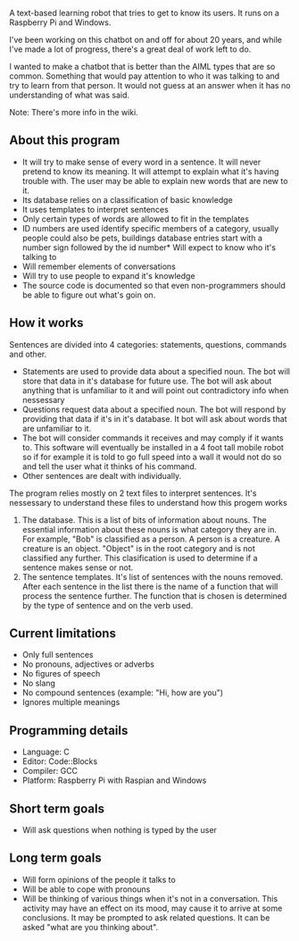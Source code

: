 A text-based learning robot that tries to get to know its users. It runs on a Raspberry Pi and Windows.

I've been working on this chatbot on and off for about 20 years, and while I've made a lot of progress, there's a great deal of work left to do.

I wanted to make a chatbot that is better than the AIML types that are so common. Something that would pay attention to who it was talking to and try to learn from that person. It would not guess at an answer when it has no understanding of what was said.

Note: There's more info in the wiki.

## About this program
* It will try to make sense of every word in a sentence. It will never pretend to know its meaning. It will attempt to explain what it's having trouble with. The user may be able to explain new words that are new to it.
* Its database relies on a classification of basic knowledge
* It uses templates to interpret sentences
* Only certain types of words are allowed to fit in the templates
* ID numbers are used identify specific members of a category, usually people could also be pets, buildings database entries start with a number sign followed by the id number* Will expect to know who it's talking to
* Will remember elements of conversations
* Will try to use people to expand it's knowledge
* The source code is documented so that even non-programmers should be able to figure out what's goin on.

## How it works

Sentences are divided into 4 categories: statements, questions, commands and other.
* Statements are used to provide data about a specified noun. The bot will store that data in it's database for future use. The bot will ask about anything that is unfamiliar to it and will point out contradictory info when nessessary
* Questions request data about a specified noun. The bot will respond by providing that data if it's in it's database. It bot will ask about words that are unfamiliar to it.
* The bot will consider commands it receives and may comply if it wants to. This software will eventually be installed in a 4 foot tall mobile robot so if for example it is told to go full speed into a wall it would not do so and tell the user what it thinks of his command.
* Other sentences are dealt with individually.

The program relies mostly on 2 text files to interpret sentences. It's nessessary to understand these files to understand how this progem works
1. The database. This is a list of bits of information about nouns. The essential information about these nouns is what category they are in. For example, "Bob" is classified as a person. A person is a creature. A creature is an object. "Object" is in the root category and is not classified any further. This clasification is used to determine if a sentence makes sense or not.
2. The sentence templates. It's list of sentences with the nouns removed. After each sentence in the list there is the name of a function that will process the sentence further. The function that is chosen is determined by the type of sentence and on the verb used.


## Current limitations
* Only full sentences
* No pronouns, adjectives or adverbs
* No figures of speech
* No slang
* No compound sentences (example: "Hi, how are you")
* Ignores multiple meanings 

## Programming details
* Language: C
* Editor: Code::Blocks
* Compiler: GCC
* Platform: Raspberry Pi with Raspian and Windows

## Short term goals
* Will ask questions when nothing is typed by the user

## Long term goals
* Will form opinions of the people it talks to
* Will be able to cope with pronouns
* Will be thinking of various things when it's not in a conversation. This activity may have an effect on its mood, may cause it to arrive at some conclusions. It may be prompted to ask related questions. It can be asked "what are you thinking about".

